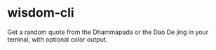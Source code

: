 # wisdom-cli
Get a random quote from the Dhammapada or the Dao De jing in your teminal, with optional color output.
